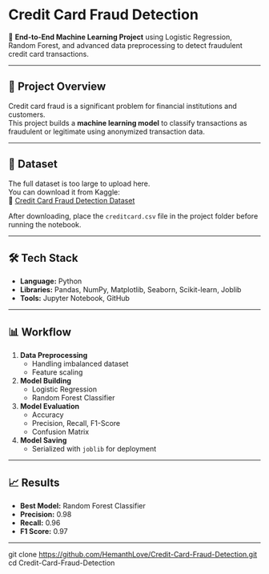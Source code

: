 # Credit Card Fraud Detection

🚀 **End-to-End Machine Learning Project** using Logistic Regression, Random Forest, and advanced data preprocessing to detect fraudulent credit card transactions.

---

## 📌 Project Overview
Credit card fraud is a significant problem for financial institutions and customers.  
This project builds a **machine learning model** to classify transactions as fraudulent or legitimate using anonymized transaction data.

---

## 📂 Dataset
The full dataset is too large to upload here.  
You can download it from Kaggle:  
🔗 [Credit Card Fraud Detection Dataset](https://www.kaggle.com/mlg-ulb/creditcardfraud)

After downloading, place the `creditcard.csv` file in the project folder before running the notebook.

---

## 🛠️ Tech Stack
- **Language:** Python
- **Libraries:** Pandas, NumPy, Matplotlib, Seaborn, Scikit-learn, Joblib
- **Tools:** Jupyter Notebook, GitHub

---

## 📊 Workflow
1. **Data Preprocessing**
   - Handling imbalanced dataset
   - Feature scaling
2. **Model Building**
   - Logistic Regression
   - Random Forest Classifier
3. **Model Evaluation**
   - Accuracy
   - Precision, Recall, F1-Score
   - Confusion Matrix
4. **Model Saving**
   - Serialized with `joblib` for deployment

---

## 📈 Results
- **Best Model:** Random Forest Classifier
- **Precision:** 0.98
- **Recall:** 0.96
- **F1 Score:** 0.97

---
   git clone https://github.com/HemanthLove/Credit-Card-Fraud-Detection.git
   cd Credit-Card-Fraud-Detection

